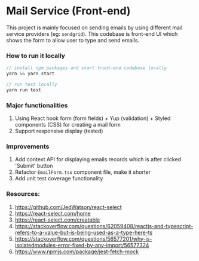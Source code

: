 # Mail Service (Front-end)

This project is mainly focused on sending emails by using different mail service providers (eg: `sendgrid`). This codebase is front-end UI which shows the form to allow user to type and send emails.


### How to run it locally

```js
// install npm packages and start front-end codebase locally
yarn && yarn start

// run test locally
yarn run test
```


### Major functionalities

1. Using React hook form (form fields) + Yup (validation) + Styled components (CSS) for creating a mail form
2. Support responsive display (tested)


### Improvements

1. Add context API for displaying emails records which is after clicked 'Submit' button
2. Refactor `EmailForm.tsx` component file, make it shorter
3. Add unit test coverage functionality 


### Resources:

1. https://github.com/JedWatson/react-select
2. https://react-select.com/home
3. https://react-select.com/creatable
4. https://stackoverflow.com/questions/62059408/reactjs-and-typescript-refers-to-a-value-but-is-being-used-as-a-type-here-ts
5. https://stackoverflow.com/questions/56577201/why-is-isolatedmodules-error-fixed-by-any-import/56577324
6. https://www.npmjs.com/package/jest-fetch-mock

